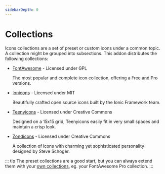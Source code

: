 ```yaml
---
sidebarDepth: 0
---
```


# Collections

Icons collections are a set of preset or custom icons under a common topic. A collection might be grouped into subsections. This addon distributes the following collections:

- [FontAwesome](https://fontawesome.com/) - Licensed under GPL

  The most popular and complete icon collection, offering a Free and Pro versions.

- [Ionicons](https://ionicons.com/) - Licensed under MIT

  Beautifully crafted open source icons built by the Ionic Framework team.

- [Teenyicons](https://teenyicons.com/) - Licensed under Creative Commons

  Designed on a 15x15 grid, Teenyicons easily fit in very small spaces and maintain a crisp look.

- [Zondicons](https://zondicons.com/) - Licensed under Creative Commons

  A collection of icons with charming yet sophisticated personality designed by Steve Schoger.

::: tip
The preset collections are a good start, but you can always extend them with your [own collections](howto#et-a-custom-collection), eg. your FontAwesome Pro collection.
:::
